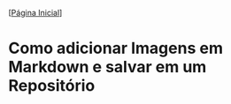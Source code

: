 [[Página Inicial](../tut_pages/home.md)]

# Como adicionar Imagens em Markdown e salvar em um Repositório
